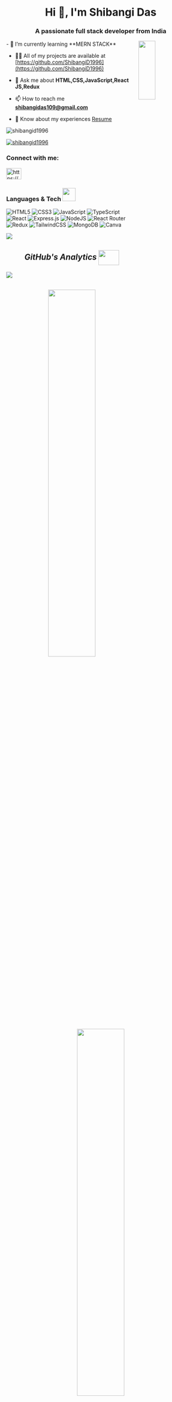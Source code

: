 <h1 align="center">Hi 👋, I'm Shibangi Das</h1>
<h3 align="center">A passionate full stack developer from India</h3>
<img height="20%" width="30%" align="right" src="https://camo.githubusercontent.com/5ff9182d12e799168a3bb67b88df7388ae08ede3/68747470733a2f2f6d69726f2e6d656469756d2e636f6d2f6d61782f3837352f312a7164415731546a434e353768316c6275757a766368672e676966"/>
- 🌱 I’m currently learning **MERN STACK**

- 👨‍💻 All of my projects are available at [https://github.com/ShibangiD1996](https://github.com/ShibangiD1996)

- 💬 Ask me about **HTML,CSS,JavaScript,React JS,Redux**

- 📫 How to reach me **shibangidas109@gmail.com**

- 📄 Know about my experiences [Resume](https://drive.google.com/file/d/1RrkUgSzYMVc3eC13_mecl-y4IwTc6GXS/view?usp=share_link)


<p align="left"> <img src="https://komarev.com/ghpvc/?username=shibangid1996&label=Profile%20views&color=0e75b6&style=flat" alt="shibangid1996" /> </p>

<p align="left"> <a href="https://github.com/ryo-ma/github-profile-trophy"><img src="https://github-profile-trophy.vercel.app/?username=shibangid1996" alt="shibangid1996" /></a> </p>

<h3 align="left">Connect with me:</h3>
<p align="left">
<a href="https://linkedin.com/in/shibangi-das/" target="blank"><img align="center" src="https://raw.githubusercontent.com/rahuldkjain/github-profile-readme-generator/master/src/images/icons/Social/linked-in-alt.svg" alt="https://www.linkedin.com/in/shibangi-das/" height="30" width="40" /></a>
</p>

<h3>Languages & Tech <img src="https://camo.githubusercontent.com/beb64ff21c883e318e4f5db5231c2ba4175705bea1c9249e82a41ab375db4f75/68747470733a2f2f6d65646961322e67697068792e636f6d2f6d656469612f51737347456d706b79454f684243623765312f67697068792e6769663f6369643d656366303565343761306e336769316266716e74716d6f62386739616964316f796a327772336473336d67373030626c267269643d67697068792e676966" width="35"/></h3> 

![HTML5](https://img.shields.io/badge/html5-%23E34F26.svg?style=flat-square&logo=html5&logoColor=white) ![CSS3](https://img.shields.io/badge/css3-%231572B6.svg?style=flat-square&logo=css3&logoColor=white) ![JavaScript](https://img.shields.io/badge/javascript-%23323330.svg?style=flat-square&logo=javascript&logoColor=%23F7DF1E) ![TypeScript](https://img.shields.io/badge/typescript-%23007ACC.svg?style=flat-square&logo=typescript&logoColor=white) ![React](https://img.shields.io/badge/react-%2320232a.svg?style=flat-square&logo=react&logoColor=%2361DAFB) ![Express.js](https://img.shields.io/badge/express.js-%23404d59.svg?style=flat-square&logo=express&logoColor=%2361DAFB) ![NodeJS](https://img.shields.io/badge/node.js-6DA55F?style=flat-square&logo=node.js&logoColor=white) ![React Router](https://img.shields.io/badge/React_Router-CA4245?style=flat-square&logo=react-router&logoColor=white) ![Redux](https://img.shields.io/badge/redux-%23593d88.svg?style=flat-square&logo=redux&logoColor=white) ![TailwindCSS](https://img.shields.io/badge/tailwindcss-%2338B2AC.svg?style=flat-square&logo=tailwind-css&logoColor=white) ![MongoDB](https://img.shields.io/badge/MongoDB-%234ea94b.svg?style=flat-square&logo=mongodb&logoColor=white) ![Canva](https://img.shields.io/badge/Canva-%2300C4CC.svg?style=flat-square&logo=Canva&logoColor=white)


<img src="https://user-images.githubusercontent.com/73097560/115834477-dbab4500-a447-11eb-908a-139a6edaec5c.gif">

<h2 align="center" margin-top="20px"><i>GitHub's Analytics <img align="center" height="40" width="55" src="https://media1.giphy.com/media/3oiaLa13GUehTbgDfs/giphy.gif" /></i></h2>
<img src="https://user-images.githubusercontent.com/73097560/115834477-dbab4500-a447-11eb-908a-139a6edaec5c.gif">
<p align="center">
 

<a href="https://github.com/ShibangiD1996">

 </br>
  <img width="50%" src="https://github-readme-stats-eight-theta.vercel.app/api/top-langs/?username=ShibangiD1996&layout=compact&langs_count=8&theme=algolia"/>
  <p align="center">
  <img width="50%"src="https://github-readme-stats-eight-theta.vercel.app/api?username=gaurav62472744&show_icons=true&theme=algolia&include_all_commits=true&count_private=true" /></p>
</a>
</p>
<img src="https://user-images.githubusercontent.com/73097560/115834477-dbab4500-a447-11eb-908a-139a6edaec5c.gif">
<h2 align="left">Social Media </h2>


[<img src='https://raw.githubusercontent.com/gauravghongde/social-icons/9d939e1c5b7ea4a24ac39c3e4631970c0aa1b920/SVG/White/Github_white.svg' alt='github' height='40' width='60'>](https://github.com/ShibangiD1996)  [<img src='https://raw.githubusercontent.com/gauravghongde/social-icons/9d939e1c5b7ea4a24ac39c3e4631970c0aa1b920/SVG/White/LinkedIN_white.svg' alt='linkedin' height='40' width='60'>](https://www.linkedin.com/in/gaurav-singh-63196723a/)  

[![Github activity graph](https://github-readme-activity-graph.cyclic.app/graph?username=ShibangiD1996&theme=rogue)](https://github.com/ShibangiD1996/github-readme-activity-graph)


